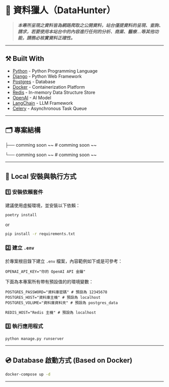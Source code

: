 # 🎯 資料獵人（DataHunter）

> **_本專所呈現之資料皆為網路爬取之公開資料，站台僅提資料的呈現、查詢、請求，若要使用本站台中的內容進行任何的分析、商業、醫療...等其他功能，請務必核實資料正確性。_**

---

## ⚒️ Built With

- [Python](https://www.python.org/) - Python Programming Language
- [Django](https://www.djangoproject.com/) - Python Web Framework
- [Postgres](https://www.postgresql.org/) - Database
- [Docker](https://www.docker.com/) - Containerization Platform
- [Redis](https://redis.io/) - In-memory Data Structure Store
- [OpenAI](https://openai.com/) - AI Model
- [LangChain](https://www.langchain.com/) - LLM Framework
- [Celery](https://docs.celeryproject.org/en/stable/) - Asynchronous Task Queue

---

## 🗂️ 專案結構

├── comming soon ~~           # comming soon ~~

└── comming soon ~~    # comming soon ~~

---

## 🚀 Local 安裝與執行方式

### 1️⃣ 安裝依賴套件

建議使用虛擬環境，並安裝以下依賴：

```bash
poetry install
```

or

```bash
pip install -r requirements.txt
```

### 2️⃣ 建立 `.env`

於專案根目錄下建立 `.env` 檔案，內容範例如下或是可參考：

```dotenv
OPENAI_API_KEY="你的 OpenAI API 金鑰"
```

下面為本專案所有帶有預設值的的環境變數：

```dotenv
POSTGRES_PASSWORD="資料庫密碼" # 預設為 12345678
POSTGRES_HOST="資料庫主機" # 預設為 localhost
POSTGRES_VOLUME="資料庫資料夾" # 預設為 postgres_data

REDIS_HOST="Redis 主機" # 預設為 localhost
```

### 3️⃣ 執行應用程式

```bash
python manage.py runserver
```

---

## 💿 Database 啟動方式 (Based on Docker)

```bash
docker-compose up -d
```

---
